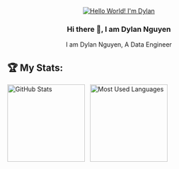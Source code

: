 <div align="center">
    
[![Hello World! I'm Dylan](assets/Dylan.gif)](https://github.com/dylan1301)

### Hi there 👋, I am Dylan Nguyen

I am Dylan Nguyen, A Data Engineer 

</div>

## 🏆 My Stats:

<p>
    <img height=175 alt="GitHub Stats" src="https://github-readme-stats.vercel.app/api?username=Dylan1301&show_icons=true&count_private=true&theme=dark" />&nbsp;&nbsp;
    <img height=175 alt="Most Used Languages" src="https://github-readme-stats.vercel.app/api/top-langs/?username=Dylan1301&layout=compact&theme=dark" />&nbsp;&nbsp;
</p>
